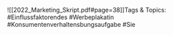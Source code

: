 
![[2022_Marketing_Skript.pdf#page=38]]Tags & Topics:
   #Einflussfaktorendes
   #Werbeplakatin
   #Konsumentenverhaltensbungsaufgabe
   #Sie